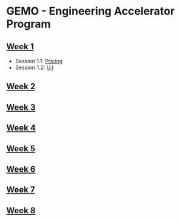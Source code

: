 # GEMO - Engineering Accelerator Program

## [Week 1](https://github.com/ginny100/GEMO/tree/master/Week%201)
- Session 1.1: [Pricing](https://github.com/ginny100/GEMO/tree/master/Week%201/Session%201.1%20-%20Pricing)
- Session 1.2: [U.I](https://github.com/ginny100/GEMO/tree/master/Week%201/Session%201.2%20-%20U.I)

## [Week 2]()
## [Week 3]()
## [Week 4]()
## [Week 5]()
## [Week 6]()
## [Week 7]()
## [Week 8]()